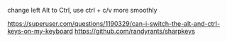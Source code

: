 change left Alt to Ctrl, use ctrl + c/v more smoothly

https://superuser.com/questions/1190329/can-i-switch-the-alt-and-ctrl-keys-on-my-keyboard
https://github.com/randyrants/sharpkeys
